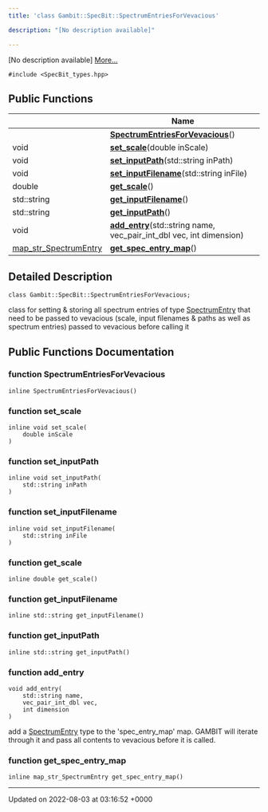 ```yaml
---
title: 'class Gambit::SpecBit::SpectrumEntriesForVevacious'

description: "[No description available]"

---
```









[No description available] [More...](#detailed-description)


`#include <SpecBit_types.hpp>`

## Public Functions

|                | Name           |
| -------------- | -------------- |
| | **[SpectrumEntriesForVevacious](/documentation/code/darkbit_development/classes/classgambit_1_1specbit_1_1spectrumentriesforvevacious/#function-spectrumentriesforvevacious)**() |
| void | **[set_scale](/documentation/code/darkbit_development/classes/classgambit_1_1specbit_1_1spectrumentriesforvevacious/#function-set-scale)**(double inScale) |
| void | **[set_inputPath](/documentation/code/darkbit_development/classes/classgambit_1_1specbit_1_1spectrumentriesforvevacious/#function-set-inputpath)**(std::string inPath) |
| void | **[set_inputFilename](/documentation/code/darkbit_development/classes/classgambit_1_1specbit_1_1spectrumentriesforvevacious/#function-set-inputfilename)**(std::string inFile) |
| double | **[get_scale](/documentation/code/darkbit_development/classes/classgambit_1_1specbit_1_1spectrumentriesforvevacious/#function-get-scale)**() |
| std::string | **[get_inputFilename](/documentation/code/darkbit_development/classes/classgambit_1_1specbit_1_1spectrumentriesforvevacious/#function-get-inputfilename)**() |
| std::string | **[get_inputPath](/documentation/code/darkbit_development/classes/classgambit_1_1specbit_1_1spectrumentriesforvevacious/#function-get-inputpath)**() |
| void | **[add_entry](/documentation/code/darkbit_development/classes/classgambit_1_1specbit_1_1spectrumentriesforvevacious/#function-add-entry)**(std::string name, vec_pair_int_dbl vec, int dimension) |
| [map_str_SpectrumEntry](/documentation/code/darkbit_development/namespaces/namespacegambit_1_1specbit/#typedef-map-str-spectrumentry) | **[get_spec_entry_map](/documentation/code/darkbit_development/classes/classgambit_1_1specbit_1_1spectrumentriesforvevacious/#function-get-spec-entry-map)**() |

## Detailed Description

```
class Gambit::SpecBit::SpectrumEntriesForVevacious;
```


class for setting & storing all spectrum entries of type [SpectrumEntry](/documentation/code/darkbit_development/classes/structgambit_1_1specbit_1_1spectrumentry/) that need to be passed to vevacious (scale, input filenames & paths as well as spectrum entries) passed to vevacious before calling it 

## Public Functions Documentation

### function SpectrumEntriesForVevacious

```
inline SpectrumEntriesForVevacious()
```


### function set_scale

```
inline void set_scale(
    double inScale
)
```


### function set_inputPath

```
inline void set_inputPath(
    std::string inPath
)
```


### function set_inputFilename

```
inline void set_inputFilename(
    std::string inFile
)
```


### function get_scale

```
inline double get_scale()
```


### function get_inputFilename

```
inline std::string get_inputFilename()
```


### function get_inputPath

```
inline std::string get_inputPath()
```


### function add_entry

```
void add_entry(
    std::string name,
    vec_pair_int_dbl vec,
    int dimension
)
```


add a [SpectrumEntry](/documentation/code/darkbit_development/classes/structgambit_1_1specbit_1_1spectrumentry/) type to the 'spec_entry_map' map. GAMBIT will iterate through it and pass all contents to vevacious before it is called. 


### function get_spec_entry_map

```
inline map_str_SpectrumEntry get_spec_entry_map()
```


-------------------------------

Updated on 2022-08-03 at 03:16:52 +0000